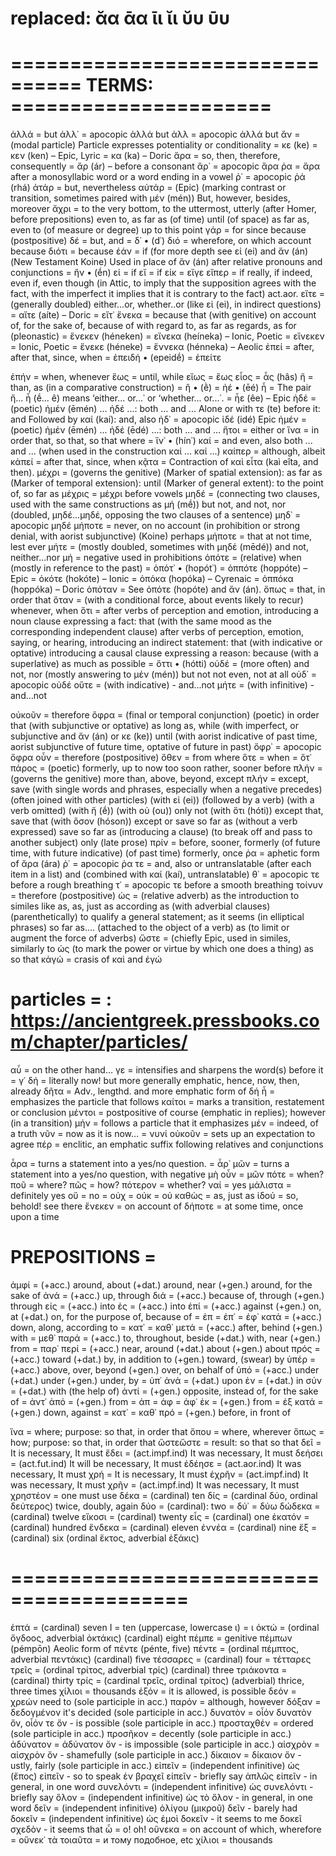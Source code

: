 #
# replaced: ᾰα ᾱα ῑι ῐι ῠυ ῡυ

# ================================ TERMS: ======================

ἀλλά = but
ἀλλ᾽ = apocopic ἀλλά but
ἀλλ = apocopic ἀλλά but
ἄν = (modal particle) Particle expresses potentiality or conditionality = κε (ke) = κεν (ken) – Epic, Lyric = κα (ka) – Doric
ἄρα = so, then, therefore, consequently = ἄρ (ár) – before a consonant
ἄρ᾽ = apocopic ἄρα
ῥα = ἄρα after a monosyllabic word or a word ending in a vowel
ῥ᾽ = apocopic ῥά (rhá)
ἀτάρ = but, nevertheless
αὐτάρ = (Epic) (marking contrast or transition, sometimes paired with μέν (mén)) But, however, besides, moreover
ἄχρι = to the very bottom, to the uttermost, utterly (after Homer, before prepositions) even to, as far as (of time) until (of space) as far as, even to (of measure or degree) up to this point
γάρ = for since because (postpositive)
δέ = but, and = δ᾽ • (d᾽)
διό = wherefore, on which account because
διότι = because
ἐάν = if (for more depth see εἰ (ei) and ἄν (án) (New Testament Koine) Used in place of ἄν (án) after relative pronouns and conjunctions = ἤν • (ḗn)
εἰ = if
εἴ = if
εἰκ = εἴγε
εἴπερ = if really, if indeed, even if, even though (in Attic, to imply that the supposition agrees with the fact, with the imperfect it implies that it is contrary to the fact) act.aor.
εἴτε = (generally doubled) either...or, whether..or (like εἰ (ei), in indirect questions) = αἴτε (aíte) – Doric = εἴτ᾽
ἕνεκα = because that (with genitive) on account of, for the sake of, because of with regard to, as far as regards, as for (pleonastic) = ἕνεκεν (héneken) = εἵνεκα (heíneka) – Ionic, Poetic = εἵνεκεν = Ionic, Poetic = ἕνεκε (héneke) = ἕννεκα (hénneka) – Aeolic
ἐπεί = after, after that, since, when = ἐπειδή • (epeidḗ) = ἐπείτε

ἐπήν = when, whenever
ἕως = until, while
εἵως = ἕως
εἷος = ἇς (hâs)
ἤ = than, as (in a comparative construction) = ἢ • (ḕ) = ἠέ • (ēé)
ἦ = The pair ἤ... ἦ (ḗ... ê) means ‘either... or...᾽ or ‘whether... or...᾽. = ἦε (êe) – Epic
ἠδέ = (poetic) ἠμέν (ēmén) ... ἠδέ ...: both ... and ... Alone or with τε (te) before it: and Followed by καί (kaí): and, also
ἠδ᾽ = apocopic ἰδέ (idé) Epic
ἠμέν = (poetic) ἠμέν (ēmén) ... ἠδέ (ēdé) ...: both ... and ...
ἤτοι = either or
ἵνα = in order that, so that, so that where = ἵν᾽ • (hín᾽)
καί = and even, also both ... and ... (when used in the construction καί ... καί ...)
καίπερ = although, albeit
κἀπεί = after that, since, when
κᾷτα = Contraction of καὶ εἶτα (kaì eîta, and then).
μέχρι = (governs the genitive) (Marker of spatial extension): as far as (Marker of temporal extension): until (Marker of general extent): to the point of, so far as
μέχρις = μέχρι before vowels
μηδέ = (connecting two clauses, used with the same constructions as μή (mḗ)) but not, and not, nor (doubled, μηδέ...μηδέ, opposing the two clauses of a sentence)
μηδ᾽ = apocopic μηδέ
μήποτε = never, on no account (in prohibition or strong denial, with aorist subjunctive) (Koine) perhaps
μήποτε = that at not time, lest ever
μήτε = (mostly doubled, sometimes with μηδέ (mēdé)) and not, neither...nor
μή = negative used in prohibitions
ὁπότε = (relative) when (mostly in reference to the past) = ὁπότ᾽ • (hopót᾽) = ὁππότε (hoppóte) – Epic = ὁκότε (hokóte) – Ionic = ὁπόκα (hopóka) – Cyrenaic = ὁππόκα (hoppóka) – Doric
ὁπόταν = See ὁπότε (hopóte) and ἄν (án).
ὅπως = that, in order that
ὅταν = (with a conditional force, about events likely to recur) whenever, when
ὅτι = after verbs of perception and emotion, introducing a noun clause expressing a fact: that (with the same mood as the corresponding independent clause) after verbs of perception, emotion, saying, or hearing, introducing an indirect statement: that (with indicative or optative) introducing a causal clause expressing a reason: because (with a superlative) as much as possible = ὅττι • (hótti)
οὐδέ = (more often) and not, nor (mostly answering to μέν (mén)) but not not even, not at all
οὐδ᾽ = apocopic οὐδέ
οὔτε = (with indicative) - and…not
μήτε = (with infinitive) - and…not

οὐκοῦν = therefore
ὄφρα = (final or temporal conjunction) (poetic) in order that (with subjunctive or optative) as long as, while (with imperfect, or subjunctive and ἄν (án) or κε (ke)) until (with aorist indicative of past time, aorist subjunctive of future time, optative of future in past)
ὄφρ᾽ = apocopic ὄφρα
οὖν = therefore (postpositive)
ὅθεν = from where
ὅτε = when = ὅτ᾽
πάρος = (poetic) formerly, up to now too soon rather, sooner before
πλήν = (governs the genitive) more than, above, beyond, except
πλήν = except, save (with single words and phrases, especially when a negative precedes) (often joined with other particles) (with εἰ (ei)) (followed by a verb) (with a verb omitted) (with ἤ (ḗ)) (with οὐ (ou)) only not (with ὅτι (hóti)) except that, save that (with ὅσον (hóson)) except or save so far as (without a verb expressed) save so far as (introducing a clause) (to break off and pass to another subject) only (late prose)
πρίν = before, sooner, formerly (of future time, with future indicative) (of past time) formerly, once
ῥα = aphetic form of ἄρα (ára)
ῥ᾽ = apocopic ῥα
τε = and, also or untranslatable (after each item in a list) and (combined with καί (kaí), untranslatable)
θ᾽ = apocopic τε before a rough breathing
τ᾽ = apocopic τε before a smooth breathing
τοίνυν = therefore (postpositive)
ὡς = (relative adverb) as the introduction to similes like as, as, just as according as (with adverbial clauses) (parenthetically) to qualify a general statement; as it seems (in elliptical phrases) so far as.... (attached to the object of a verb) as (to limit or augment the force of adverbs)
ὥστε = (chiefly Epic, used in similes, similarly to ὡς  (to mark the power or virtue by which one does a thing) as so that
κἀγώ = crasis of καὶ and ἐγώ

# particles = : https://ancientgreek.pressbooks.com/chapter/particles/

αὖ = on the other hand…
γε = intensifies and sharpens the word(s) before it = γ᾽
δή = literally now! but more generally emphatic, hence, now, then, already
δῆτα = Adv., lengthd. and more emphatic form of δή
ἦ = emphasizes the particle that follows
καίτοι = marks a transition, restatement or conclusion
μέντοι = postpositive of course (emphatic in replies); however (in a transition)
μήν = follows a particle that it emphasizes
μέν = indeed, of a truth
νῦν = now as it is now… = νυνί
οὐκοῦν = sets up an expectation to agree
πέρ = enclitic, an emphatic suffix following relatives and conjunctions

ἆρα = turns a statement into a yes/no question. = ἆρ᾽
μῶν = turns a statement into a yes/no question, with negative
μὴ οὖν = μῶν
πότε = when?
ποῦ = where?
πῶς = how?
πότερον = whether?
ναί = yes
μάλιστα = definitely yes
οὔ = no = οὐχ = οὐκ = οὐ
καθὼς = as, just as
ἰδού = so, behold! see there
ἕνεκεν = on account of
δήποτε = at some time, once upon a time

# PREPOSITIONS =
ἀμφί = (+acc.) around, about (+dat.) around, near (+gen.) around, for the sake of
ἀνά = (+acc.) up, through
διά = (+acc.) because of, through (+gen.) through
εἰς = (+acc.) into
ἐς = (+acc.) into
ἐπί = (+acc.) against (+gen.) on, at (+dat.) on, for the purpose of, because of = ἐπ = ἐπ᾽ = ἐφ᾽
κατά = (+acc.) down, along, according to = κατ᾽ = καθ᾽
μετά = (+acc.) after, behind (+gen.) with = μεθ᾽
παρά = (+acc.) to, throughout, beside (+dat.) with, near (+gen.) from = παρ᾽
περί = (+acc.) near, around (+dat.) about (+gen.) about
πρός = (+acc.) toward (+dat.) by, in addition to (+gen.) toward, (swear) by
ὑπέρ = (+acc.) above, over, beyond (+gen.) over, on behalf of
ὑπό = (+acc.) under (+dat.) under (+gen.) under, by = ὑπ᾽
ἀνά = (+dat.) upon
ἐν = (+dat.) in
σύν = (+dat.) with (the help of)
ἀντί = (+gen.) opposite, instead of, for the sake of = ἀντ᾽
ἀπό = (+gen.) from = ἀπ = ἀφ = ἀφ᾽
ἐκ = (+gen.) from = ἐξ
κατά = (+gen.) down, against = κατ᾽ = καθ᾽
πρό = (+gen.) before, in front of

ἵνα = where; purpose: so that, in order that
ὅπου = where, wherever
ὅπως = how; purpose: so that, in order that
ὥστεὥστε = result: so that so that
δεῖ = It is necessary, It must
ἔδει = (act.impf.ind) It was necessary, It must
δεήσει = (act.fut.ind) It will be necessary, It must
ἐδέησε = (act.aor.ind) It was necessary, It must
χρή = It is necessary, It must
ἐχρῆν = (act.impf.ind) It was necessary, It must
χρῆν = (act.impf.ind) It was necessary, It must
χρηστέον = one must use
δέκα = (cardinal) ten
δίς = (cardinal δύο, ordinal δεύτερος) twice, doubly, again
δύο = (cardinal): two = δύ᾽ = δύω
δώδεκα = (cardinal) twelve
εἴκοσι = (cardinal) twenty
εἷς = (cardinal) one
ἑκατόν = (cardinal) hundred
ἕνδεκα = (cardinal) eleven
ἐννέα = (cardinal) nine
ἕξ = (cardinal) six (ordinal ἕκτος, adverbial ἑξάκις)

# =========================================
ἑπτά = (cardinal) seven
Ι = ten (uppercase, lowercase ι) = ι
ὀκτώ = (ordinal ὄγδοος, adverbial ὀκτάκις) (cardinal) eight
πέμπε = genitive πέμπων (pémpōn) Aeolic form of πέντε (pénte, five)
πέντε = (ordinal πέμπτος, adverbial πεντάκις) (cardinal) five
τέσσαρες = (cardinal) four = τέτταρες
τρεῖς = (ordinal τρίτος, adverbial τρίς) (cardinal) three
τριάκοντα = (cardinal) thirty
τρίς = (cardinal τρεῖς, ordinal τρίτος) (adverbial) thrice, three times
χίλιοι = thousands
ἐξόν = it is allowed, is possible
δεόν = χρεών need to (sole participle in acc.)
παρόν = although, however
δόξαν = δεδογμένον it's decided (sole participle in acc.)
δυνατὸν = οἷόν δυνατὸν ὄν, οἷόν τε ὄν - is possible (sole participle in acc.)
προσταχθέν = ordered (sole participle in acc.)
προσῆκον = decently (sole participle in acc.)
ἀδύνατον = ἀδύνατον ὄν - is impossible (sole participle in acc.)
αἰσχρὸν = αἰσχρὸν ὄν - shamefully (sole participle in acc.)
δίκαιον = δίκαιον ὄν - ustly, fairly (sole participle in acc.)
εἰπεῖν = (independent infinitive) ὡς (ἔπος) εἰπεῖν - so to speak ἐν βραχεῖ εἰπεῖν - briefly say ἁπλῶς εἰπεῖν - in general, in one word
συνελόντι = (independent infinitive) ὡς συνελόντι - briefly say
ὅλον = (independent infinitive) ὡς τὸ ὅλον - in general, in one word
δεῖν = (independent infinitive) ὀλίγου (μικροῦ) δεῖν - barely had
δοκεῖν = (independent infinitive) ὡς ἐμοὶ δοκεῖν - it seems to me δοκεῖ σχεδὸν - it seems that
ὦ = o! oh!
οὕνεκα = on account of which, wherefore = οὕνεκ᾽
τὰ τοιαῦτα = и тому подобное, etc
χίλιοι = thousands
